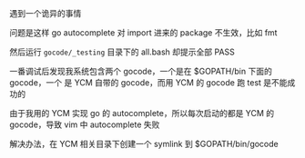 遇到一个诡异的事情

问题是这样 go autocomplete 对 import 进来的 package 不生效，比如 fmt

然后运行 `gocode/_testing` 目录下的 all.bash 却提示全部 PASS

一番调试后发现我系统包含两个 gocode，一个是在 $GOPATH/bin 下面的 gocode，一个
是 YCM 自带的 gocode，而用 YCM 的 gocode 跑 test 是不能成功的

由于我用的 YCM 实现 go 的 autocomplete，所以每次启动的都是 YCM 的 gocode，导致
vim 中 autocomplete 失败

解决办法，在 YCM 相关目录下创建一个 symlink 到 $GOPATH/bin/gocode
